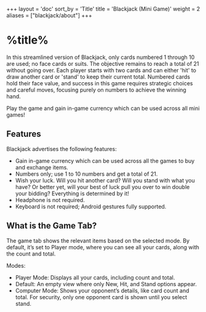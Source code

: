 +++
layout = 'doc'
sort_by = 'Title'
title = 'Blackjack (Mini Game)'
weight = 2
aliases = ["blackjack/about"]
+++
# %title%
In this streamlined version of Blackjack, only cards numbered 1 through 10 are used; no face cards or suits. The objective remains to reach a total of 21 without going over. Each player starts with two cards and can either 'hit' to draw another card or 'stand' to keep their current total. Numbered cards hold their face value, and success in this game requires strategic choices and careful moves, focusing purely on numbers to achieve the winning hand.

Play the game and gain in-game currency which can be used across all mini games!

## Features
Blackjack advertises the following features:
- Gain in-game currency which can be used across all the games to buy and exchange items.
- Numbers only; use 1 to 10 numbers and get a total of 21.
- Wish your luck. Will you hit another card? Will you stand with what you have? Or better yet, will your best of luck pull you over to win double your bidding? Everything is determined by it!
- Headphone is not required.
- Keyboard is not required; Android gestures fully supported.

## What is the Game Tab?
The game tab shows the relevant items based on the selected mode. By default, it’s set to Player mode, where you can see all your cards, along with the count and total.

Modes:
- Player Mode: Displays all your cards, including count and total.
- Default: An empty view where only New, Hit, and Stand options appear.
- Computer Mode: Shows your opponent’s details, like card count and total. For security, only one opponent card is shown until you select stand.
